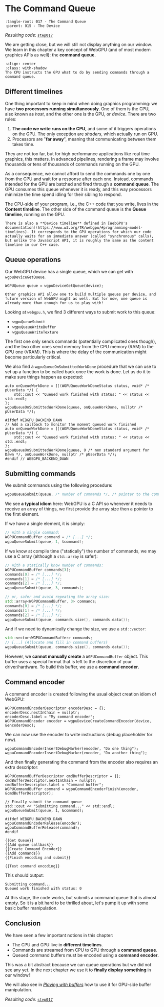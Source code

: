 The Command Queue
=================

```{lit-setup}
:tangle-root: 017 - The Command Queue
:parent: 015 - The Device
```

*Resulting code:* [`step017`](https://github.com/eliemichel/LearnWebGPU-Code/tree/step017)

We are getting close, but we will still not display anything on our window. We learn in this chapter a key concept of WebGPU (and of most modern graphics APIs as well): the **command queue**.

```{figure} /images/command-queue.png
:align: center
:class: with-shadow
The CPU instructs the GPU what to do by sending commands through a command queue.
```

Different timelines
-------------------

One thing important to keep in mind when doing graphics programming: we have **two processors running simultaneously**. One of them is the CPU, also known as *host*, and the other one is the GPU, or *device*. There are two rules:

 1. **The code we write runs on the CPU**, and some of it triggers operations on the GPU. The only exception are *shaders*, which actually run on GPU.
 2. Processors are "**far away**", meaning that communicating between them takes time.

They are not too far, but for high performance applications like real time graphics, this matters. In advanced pipelines, rendering a frame may involve thousands or tens of thousands of commands running on the GPU.

As a consequence, we cannot afford to send the commands one by one from the CPU and wait for a response after each one. Instead, commands intended for the GPU are batched and fired through a **command queue**. The GPU consumes this queue whenever it is ready, and this way processors minimize the time spend idling for their sibling to respond.

The CPU-side of your program, i.e., the C++ code that you write, lives in the **Content timeline**. The other side of the command queue is the **Queue timeline**, running on the GPU.

```{note}
There is also a **Device timeline** defined in [WebGPU's documentation](https://www.w3.org/TR/webgpu/#programming-model-timelines). It corresponds to the GPU operations for which our code actually waits for an immediate answer (called "synchronous" calls), but unlike the JavaScript API, it is roughly the same as the content timeline in our C++ case.
```

Queue operations
----------------

Our WebGPU device has a single queue, which we can get with `wgpuDeviceGetQueue`.

```{lit} C++, Get Queue
WGPUQueue queue = wgpuDeviceGetQueue(device);
```

```{note}
Other graphics API allow one to build multiple queues per device, and future version of WebGPU might as well. But for now, one queue is already more than enough for us to play with!
```

Looking at `webgpu.h`, we find 3 different ways to submit work to this queue:

 - `wgpuQueueSubmit`
 - `wgpuQueueWriteBuffer`
 - `wgpuQueueWriteTexture`

The first one only sends commands (potentially complicated ones though), and the two other ones send memory from the CPU memory (RAM) to the GPU one (VRAM). This is where the delay of the communication might become particularly critical.

We also find a `wgpuQueueOnSubmittedWorkDone` procedure that we can use to set up a function to be called back once the work is done. Let us do it to make sure things happen as expected:

```{lit} C++, Add queue callback
auto onQueueWorkDone = [](WGPUQueueWorkDoneStatus status, void* /* pUserData */) {
	std::cout << "Queued work finished with status: " << status << std::endl;
};
wgpuQueueOnSubmittedWorkDone(queue, onQueueWorkDone, nullptr /* pUserData */);
```


```{lit} C++, Add queue callback (replace, hidden)
#ifdef WEBGPU_BACKEND_DAWN
// Add a callback to monitor the moment queued work finished
auto onQueueWorkDone = [](WGPUQueueWorkDoneStatus status, void* /* pUserData */) {
    std::cout << "Queued work finished with status: " << status << std::endl;
};
wgpuQueueOnSubmittedWorkDone(queue, 0 /* non standard argument for Dawn */, onQueueWorkDone, nullptr /* pUserData */);
#endif // WEBGPU_BACKEND_DAWN
```

Submitting commands
-------------------

We submit commands using the following procedure:

```C++
wgpuQueueSubmit(queue, /* number of commands */, /* pointer to the command array */);
```

We see **a typical idiom** here: WebGPU is a C API so whenever it needs to receive an array of things, we first provide the array size then a pointer to the first element.

If we have a single element, it is simply:

```C++
// With a single command:
WGPUCommandBuffer command = /* [...] */;
wgpuQueueSubmit(queue, 1, &command);
```

If we know at compile time ("statically") the number of commands, we may use a C array (although a `std::array` is safer):

```C++
// With a statically know number of commands:
WGPUCommandBuffer commands[3];
commands[0] = /* [...] */;
commands[1] = /* [...] */;
commands[2] = /* [...] */;
wgpuQueueSubmit(queue, 3, commands);

// or, safer and avoid repeating the array size:
std::array<WGPUCommandBuffer, 3> commands;
commands[0] = /* [...] */;
commands[1] = /* [...] */;
commands[2] = /* [...] */;
wgpuQueueSubmit(queue, commands.size(), commands.data());
```

And if we need to dynamically change the size, we use a `std::vector`:

```C++
std::vector<WGPUCommandBuffer> commands;
// [...] (Allocate and fill in command buffers)
wgpuQueueSubmit(queue, commands.size(), commands.data());
```

However, we **cannot manually create** a `WGPUCommandBuffer` object. This buffer uses a special format that is left to the discretion of your driver/hardware. To build this buffer, we use a **command encoder**.

Command encoder
---------------

A command encoder is created following the usual object creation idiom of WebGPU:

```{lit} C++, Create Command Encoder
WGPUCommandEncoderDescriptor encoderDesc = {};
encoderDesc.nextInChain = nullptr;
encoderDesc.label = "My command encoder";
WGPUCommandEncoder encoder = wgpuDeviceCreateCommandEncoder(device, &encoderDesc);
```

We can now use the encoder to write instructions (debug placeholder for now).

```{lit} C++, Add commands
wgpuCommandEncoderInsertDebugMarker(encoder, "Do one thing");
wgpuCommandEncoderInsertDebugMarker(encoder, "Do another thing");
```

And then finally generating the command from the encoder also requires an extra descriptor:

```{lit} C++, Finish encoding and submit
WGPUCommandBufferDescriptor cmdBufferDescriptor = {};
cmdBufferDescriptor.nextInChain = nullptr;
cmdBufferDescriptor.label = "Command buffer";
WGPUCommandBuffer command = wgpuCommandEncoderFinish(encoder, &cmdBufferDescriptor);

// Finally submit the command queue
std::cout << "Submitting command..." << std::endl;
wgpuQueueSubmit(queue, 1, &command);

#ifdef WEBGPU_BACKEND_DAWN
wgpuCommandEncoderRelease(encoder);
wgpuCommandBufferRelease(command);
#endif
```

```{lit} C++, Test command encoding (hidden)
{{Get Queue}}
{{Add queue callback}}
{{Create Command Encoder}}
{{Add commands}}
{{Finish encoding and submit}}
```

```{lit} C++, Create things (append, hidden)
{{Test command encoding}}
```

This should output:

```
Submitting command...
Queued work finished with status: 0
```

At this stage, the code works, but submits a command queue that is almost empty. So it is a bit hard to be thrilled about, let's pump it up with some basic buffer manipulation.

Conclusion
----------

We have seen a few important notions in this chapter:

 - The CPU and GPU live in **different timelines**.
 - Commands are streamed from CPU to GPU through a **command queue**.
 - Queued command buffers must be encoded using a **command encoder**.

This was a bit abstract because we can queue operations but we did not see any yet. In the next chapter we use it to **finally display something** in our window!

We will also see in [*Playing with buffers*](../basic-3d-rendering/input-geometry/playing-with-buffers.md) how to use it for GPU-side buffer manipulation.

*Resulting code:* [`step017`](https://github.com/eliemichel/LearnWebGPU-Code/tree/step017)
